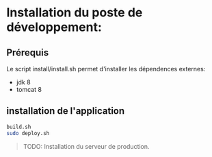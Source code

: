 # Installation du poste de développement:

## Prérequis
Le script install/install.sh permet d'installer les dépendences externes:

* jdk 8
* tomcat 8

## installation de l'application
```bash
build.sh
sudo deploy.sh
```

>  TODO:
>  Installation du serveur de production.
